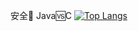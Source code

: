 安全🔐
Java🆚C
[![Top Langs](https://github-readme-stats.vercel.app/api/top-langs/?username=zzq1234566&layout=compact)](https://github.com/anuraghazra/github-readme-stats)

